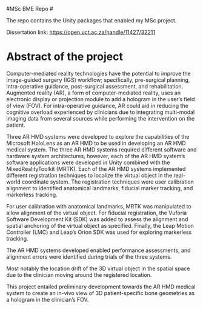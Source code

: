 #MSc BME Repo #

The repo contains the Unity packages that enabled my MSc project. 

Dissertation  link: https://open.uct.ac.za/handle/11427/32211

# Abstract of the project # 
Computer-mediated reality technologies have the potential to improve the image-guided surgery (IGS) workflow; specifically, pre-surgical planning, intra-operative guidance, post-surgical assessment, and rehabilitation. Augmented reality (AR), a form of computer-mediated reality, uses an electronic display or projection module to add a hologram in the user’s field of view (FOV). For intra-operative guidance, AR could aid in reducing the cognitive overload experienced by clinicians due to integrating multi-modal imaging data from several sources while performing the intervention on the patient.

Three AR HMD systems were developed to explore the capabilities of the Microsoft HoloLens as an AR HMD to be used in developing an AR HMD medical system. The three AR HMD systems required different software and hardware system architectures, however, each of the AR HMD system’s software applications were developed in Unity combined with the MixedRealityToolkit (MRTK). Each of the AR HMD systems implemented different registration techniques to localize the virtual object in the real-world coordinate system. The registration techniques were user calibration alignment to identified anatomical landmarks, fiducial marker tracking, and markerless tracking.

For user calibration with anatomical landmarks, MRTK was manipulated to allow alignment of the virtual object. 
For fiducial registration, the Vuforia Software Development Kit (SDK) was added to assess the alignment and spatial anchoring of the virtual object as specified. 
Finally, the Leap Motion Controller (LMC) and Leap’s Orion SDK was used for exploring markerless tracking.

The AR HMD systems developed enabled performance assessments, and alignment errors were identified during trials of the three systems. 

Most notably the location drift of the 3D virtual object in the spatial space due to the clinician moving around the registered location. 

This project entailed preliminary development towards the AR HMD medical system to create an in-vivo view of 3D patient-specific bone geometries as a hologram in the clinician’s FOV.

